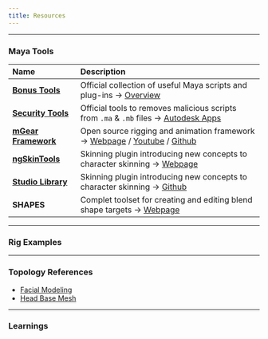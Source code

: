 ```yaml
---
title: Resources
---
```


___
### Maya Tools

| Name                 | Description         
| :--------------------  | :--------------------
| [**Bonus Tools**](https://github.com/mindsbreaker/rigging-course/blob/main/content_files/tools/bonusTools.zip?raw=true) | Official collection of useful Maya scripts and plug-ins -> [Overview](https://www.youtube.com/watch?v=JX6CBJXErQE&list=PLRhyUhUvvnOTWQP527tK_msQwDgstzIc_)
| [**Security Tools**](https://github.com/mindsbreaker/rigging-course/blob/main/content_files/tools/mayaScanner.zip?raw=true) | Official tools to removes malicious scripts from `.ma` & `.mb` files -> [Autodesk Apps](https://apps.autodesk.com/en)  
| [**mGear Framework**](https://github.com/mindsbreaker/rigging-course/blob/main/content_files/tools/mGear.zip?raw=true) | Open source rigging and animation framework -> [Webpage](http://www.mgear-framework.com/) / [Youtube](https://www.youtube.com/c/mGearRiggingFramework) / [Github](https://github.com/mgear-dev)
| [**ngSkinTools**](https://github.com/mindsbreaker/rigging-course/blob/main/content_files/tools/ngSkinTools.zip?raw=true) | Skinning plugin introducing new concepts to character skinning -> [Webpage](https://www.ngskintools.com)  
| [**Studio Library**](https://github.com/mindsbreaker/rigging-course/blob/main/content_files/tools/studioLibrary.zip?raw=true) | Skinning plugin introducing new concepts to character skinning -> [Github](https://github.com/krathjen/studiolibrary)  
| **SHAPES** | Complet toolset for creating and editing blend shape targets -> [Webpage](https://www.braverabbit.com/shapes/)  

___
### Rig Examples

___
### Topology References

- [Facial Modeling](https://www.sergicaballer.com/3d-facial-modeling-timelapse/)  
- [Head Base Mesh](https://loicpinsard.netlify.app/basemesh/)  

___
### Learnings